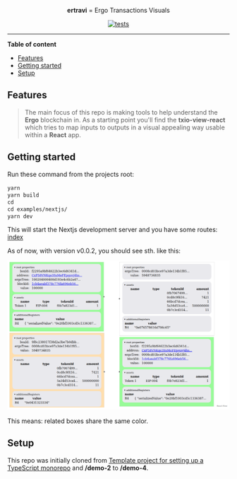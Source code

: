<!--suppress HtmlDeprecatedAttribute -->
<div align="center">

**ertravi** = Ergo Transactions Visuals

[![tests](https://github.com/RalfWeiss/ergo-transaction-visual/actions/workflows/tests.yml/badge.svg)](https://github.com/RalfWeiss/ergo-transaction-visual/actions/workflows/tests.yml)

</div>

----

<!-- START doctoc generated TOC please keep comment here to allow auto update -->
<!-- DON'T EDIT THIS SECTION, INSTEAD RE-RUN doctoc TO UPDATE -->
**Table of content**

- [Features](#features)
- [Getting started](#getting-started)
- [Setup](#setup)

<!-- END doctoc generated TOC please keep comment here to allow auto update -->

## Features

> The main focus of this repo is making tools to help understand the **Ergo** blockchain in. As a starting point you'll find the **txio-view-react** which tries to map inputs to outputs in a visual appealing way usable within a **React** app.

## Getting started

Run these command from the projects root:

```
yarn
yarn build
cd 
cd examples/nextjs/
yarn dev
```

This will start the Nextjs development server and you have some routes: [index](https:\\localhost:3000)

As of now, with version v0.0.2, you should see sth. like this:

![](media/demo-output-v0-0-2.png)

This means: related boxes share the same color.

## Setup

This repo was initially cloned from [Template project for setting up a TypeScript monorepo](https://github.com/NiGhTTraX/ts-monorepo) and **/demo-2** to **/demo-4**.

